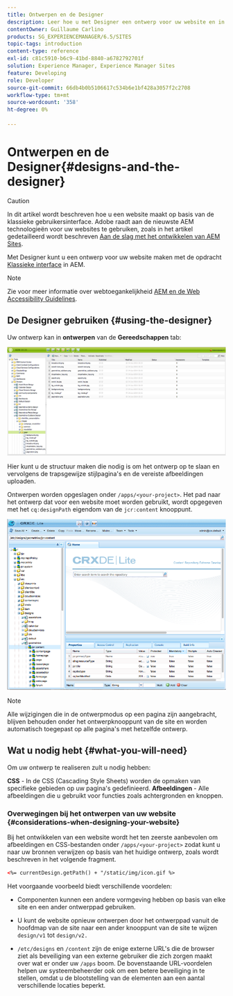 ```yaml
---
title: Ontwerpen en de Designer
description: Leer hoe u met Designer een ontwerp voor uw website en in AEM maakt.
contentOwner: Guillaume Carlino
products: SG_EXPERIENCEMANAGER/6.5/SITES
topic-tags: introduction
content-type: reference
exl-id: c81c5910-b6c9-41bd-8840-a6782792701f
solution: Experience Manager, Experience Manager Sites
feature: Developing
role: Developer
source-git-commit: 66db4b0b5106617c534b6e1bf428a3057f2c2708
workflow-type: tm+mt
source-wordcount: '358'
ht-degree: 0%

---
```


# Ontwerpen en de Designer{#designs-and-the-designer}

>[!CAUTION]
>
>In dit artikel wordt beschreven hoe u een website maakt op basis van de klassieke gebruikersinterface. Adobe raadt aan de nieuwste AEM technologieën voor uw websites te gebruiken, zoals in het artikel gedetailleerd wordt beschreven [Aan de slag met het ontwikkelen van AEM Sites](/help/sites-developing/getting-started.md).

Met Designer kunt u een ontwerp voor uw website maken met de opdracht [Klassieke interface](/help/release-notes/touch-ui-features-status.md) in AEM.

>[!NOTE]
>
>Zie voor meer informatie over webtoegankelijkheid [AEM en de Web Accessibility Guidelines](/help/managing/web-accessibility.md).

## De Designer gebruiken {#using-the-designer}

Uw ontwerp kan in **ontwerpen** van de **Gereedschappen** tab:

![screen_shot_2012-02-01at30237pm](assets/screen_shot_2012-02-01at30237pm.png)

Hier kunt u de structuur maken die nodig is om het ontwerp op te slaan en vervolgens de trapsgewijze stijlpagina&#39;s en de vereiste afbeeldingen uploaden.

Ontwerpen worden opgeslagen onder `/apps/<your-project>`. Het pad naar het ontwerp dat voor een website moet worden gebruikt, wordt opgegeven met het `cq:designPath` eigendom van de `jcr:content` knooppunt.

![chlimage_1-74](assets/chlimage_1-74a.png)

>[!NOTE]
>
>Alle wijzigingen die in de ontwerpmodus op een pagina zijn aangebracht, blijven behouden onder het ontwerpknooppunt van de site en worden automatisch toegepast op alle pagina&#39;s met hetzelfde ontwerp.

## Wat u nodig hebt {#what-you-will-need}

Om uw ontwerp te realiseren zult u nodig hebben:

**CSS** - In de CSS (Cascading Style Sheets) worden de opmaken van specifieke gebieden op uw pagina&#39;s gedefinieerd.
**Afbeeldingen** - Alle afbeeldingen die u gebruikt voor functies zoals achtergronden en knoppen.

### Overwegingen bij het ontwerpen van uw website {#considerations-when-designing-your-website}

Bij het ontwikkelen van een website wordt het ten zeerste aanbevolen om afbeeldingen en CSS-bestanden onder `/apps/<your-project>` zodat kunt u naar uw bronnen verwijzen op basis van het huidige ontwerp, zoals wordt beschreven in het volgende fragment.

```xml
<%= currentDesign.getPath() + "/static/img/icon.gif %>
```

Het voorgaande voorbeeld biedt verschillende voordelen:

* Componenten kunnen een andere vormgeving hebben op basis van elke site en een ander ontwerppad gebruiken.
* U kunt de website opnieuw ontwerpen door het ontwerppad vanuit de hoofdmap van de site naar een ander knooppunt van de site te wijzen `design/v1` tot `design/v2.`

* `/etc/designs` en `/content` zijn de enige externe URL&#39;s die de browser ziet als beveiliging van een externe gebruiker die zich zorgen maakt over wat er onder uw `/apps` boom. De bovenstaande URL-voordelen helpen uw systeembeheerder ook om een betere beveiliging in te stellen, omdat u de blootstelling van de elementen aan een aantal verschillende locaties beperkt.
